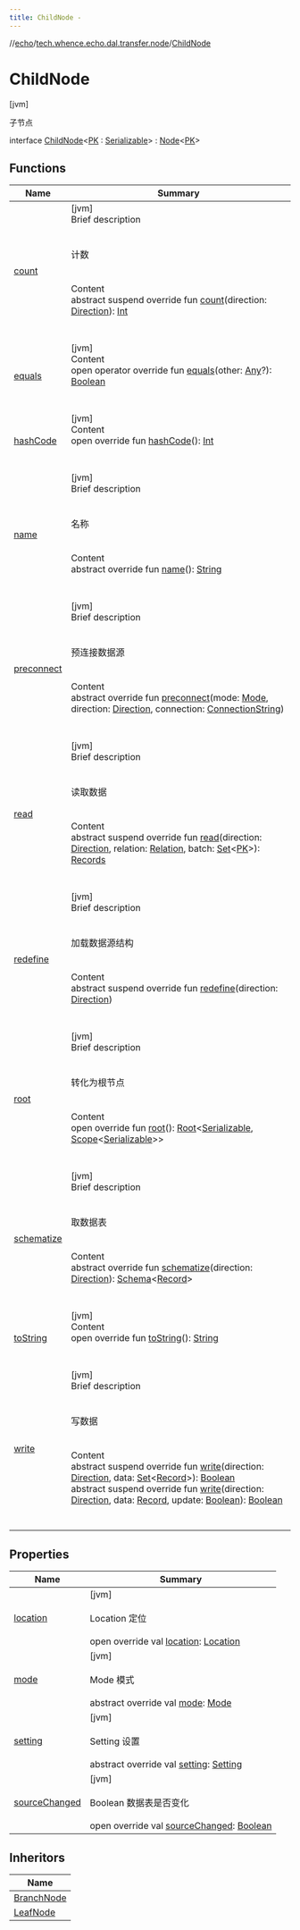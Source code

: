 ```yaml
---
title: ChildNode -
---
```

//[echo](../../index.md)/[tech.whence.echo.dal.transfer.node](../index.md)/[ChildNode](index.md)



# ChildNode  
 [jvm] 

子节点

interface [ChildNode](index.md)<[PK](index.md) : [Serializable](https://docs.oracle.com/javase/8/docs/api/java/io/Serializable.html)> : [Node](../-node/index.md)<[PK](index.md)>    


## Functions  
  
|  Name|  Summary| 
|---|---|
| [count](../-node/count.md)| [jvm]  <br>Brief description  <br><br><br>计数<br><br>  <br>Content  <br>abstract suspend override fun [count](../-node/count.md)(direction: [Direction](../-direction/index.md)): [Int](https://kotlinlang.org/api/latest/jvm/stdlib/kotlin/-int/index.html)  <br><br><br>
| [equals](../../tech.whence.echo.webclient.response.exception/-response-unrecognized-exception/index.md#kotlin/Any/equals/#kotlin.Any?/PointingToDeclaration/)| [jvm]  <br>Content  <br>open operator override fun [equals](../../tech.whence.echo.webclient.response.exception/-response-unrecognized-exception/index.md#kotlin/Any/equals/#kotlin.Any?/PointingToDeclaration/)(other: [Any](https://kotlinlang.org/api/latest/jvm/stdlib/kotlin/-any/index.html)?): [Boolean](https://kotlinlang.org/api/latest/jvm/stdlib/kotlin/-boolean/index.html)  <br><br><br>
| [hashCode](../../tech.whence.echo.webclient.response.exception/-response-unrecognized-exception/index.md#kotlin/Any/hashCode/#/PointingToDeclaration/)| [jvm]  <br>Content  <br>open override fun [hashCode](../../tech.whence.echo.webclient.response.exception/-response-unrecognized-exception/index.md#kotlin/Any/hashCode/#/PointingToDeclaration/)(): [Int](https://kotlinlang.org/api/latest/jvm/stdlib/kotlin/-int/index.html)  <br><br><br>
| [name](../../tech.whence.echo.definition/-namer/name.md)| [jvm]  <br>Brief description  <br><br><br>名称<br><br>  <br>Content  <br>abstract override fun [name](../../tech.whence.echo.definition/-namer/name.md)(): [String](https://kotlinlang.org/api/latest/jvm/stdlib/kotlin/-string/index.html)  <br><br><br>
| [preconnect](../-node/preconnect.md)| [jvm]  <br>Brief description  <br><br><br>预连接数据源<br><br>  <br>Content  <br>abstract override fun [preconnect](../-node/preconnect.md)(mode: [Mode](../../tech.whence.echo.dal.transfer/-mode/index.md), direction: [Direction](../-direction/index.md), connection: [ConnectionString](../../tech.whence.echo.dal.connection/-connection-string/index.md))  <br><br><br>
| [read](../-node/read.md)| [jvm]  <br>Brief description  <br><br><br>读取数据<br><br>  <br>Content  <br>abstract suspend override fun [read](../-node/read.md)(direction: [Direction](../-direction/index.md), relation: [Relation](../../tech.whence.echo.dal.transfer/-relation/index.md), batch: [Set](https://kotlinlang.org/api/latest/jvm/stdlib/kotlin.collections/-set/index.html)<[PK](index.md)>): [Records](../../tech.whence.echo.dal.entity/index.md#tech.whence.echo.dal.entity/Records///PointingToDeclaration/)  <br><br><br>
| [redefine](../-node/redefine.md)| [jvm]  <br>Brief description  <br><br><br>加载数据源结构<br><br>  <br>Content  <br>abstract suspend override fun [redefine](../-node/redefine.md)(direction: [Direction](../-direction/index.md))  <br><br><br>
| [root](../-node/root.md)| [jvm]  <br>Brief description  <br><br><br>转化为根节点<br><br>  <br>Content  <br>open override fun [root](../-node/root.md)(): [Root](../-root/index.md)<[Serializable](https://docs.oracle.com/javase/8/docs/api/java/io/Serializable.html), [Scope](../../tech.whence.echo.dal.transfer.scope/-scope/index.md)<[Serializable](https://docs.oracle.com/javase/8/docs/api/java/io/Serializable.html)>>  <br><br><br>
| [schematize](../-node/schematize.md)| [jvm]  <br>Brief description  <br><br><br>取数据表<br><br>  <br>Content  <br>abstract override fun [schematize](../-node/schematize.md)(direction: [Direction](../-direction/index.md)): [Schema](../../tech.whence.echo.dal.schema/-schema/index.md)<[Record](../../tech.whence.echo.dal.entity/-record/index.md)>  <br><br><br>
| [toString](../../tech.whence.echo.webclient.response.exception/-response-unrecognized-exception/index.md#kotlin/Any/toString/#/PointingToDeclaration/)| [jvm]  <br>Content  <br>open override fun [toString](../../tech.whence.echo.webclient.response.exception/-response-unrecognized-exception/index.md#kotlin/Any/toString/#/PointingToDeclaration/)(): [String](https://kotlinlang.org/api/latest/jvm/stdlib/kotlin/-string/index.html)  <br><br><br>
| [write](../-node/write.md)| [jvm]  <br>Brief description  <br><br><br>写数据<br><br>  <br>Content  <br>abstract suspend override fun [write](../-node/write.md)(direction: [Direction](../-direction/index.md), data: [Set](https://kotlinlang.org/api/latest/jvm/stdlib/kotlin.collections/-set/index.html)<[Record](../../tech.whence.echo.dal.entity/-record/index.md)>): [Boolean](https://kotlinlang.org/api/latest/jvm/stdlib/kotlin/-boolean/index.html)  <br>abstract suspend override fun [write](../-node/write.md)(direction: [Direction](../-direction/index.md), data: [Record](../../tech.whence.echo.dal.entity/-record/index.md), update: [Boolean](https://kotlinlang.org/api/latest/jvm/stdlib/kotlin/-boolean/index.html)): [Boolean](https://kotlinlang.org/api/latest/jvm/stdlib/kotlin/-boolean/index.html)  <br><br><br>


## Properties  
  
|  Name|  Summary| 
|---|---|
| [location](index.md#tech.whence.echo.dal.transfer.node/ChildNode/location/#/PointingToDeclaration/)|  [jvm] <br><br>Location 定位<br><br>open override val [location](index.md#tech.whence.echo.dal.transfer.node/ChildNode/location/#/PointingToDeclaration/): [Location](../-location/index.md)   <br>
| [mode](index.md#tech.whence.echo.dal.transfer.node/ChildNode/mode/#/PointingToDeclaration/)|  [jvm] <br><br>Mode 模式<br><br>abstract override val [mode](index.md#tech.whence.echo.dal.transfer.node/ChildNode/mode/#/PointingToDeclaration/): [Mode](../../tech.whence.echo.dal.transfer/-mode/index.md)   <br>
| [setting](index.md#tech.whence.echo.dal.transfer.node/ChildNode/setting/#/PointingToDeclaration/)|  [jvm] <br><br>Setting 设置<br><br>abstract override val [setting](index.md#tech.whence.echo.dal.transfer.node/ChildNode/setting/#/PointingToDeclaration/): [Setting](../../tech.whence.echo.dal.transfer.project/-setting/index.md)   <br>
| [sourceChanged](index.md#tech.whence.echo.dal.transfer.node/ChildNode/sourceChanged/#/PointingToDeclaration/)|  [jvm] <br><br>Boolean 数据表是否变化<br><br>open override val [sourceChanged](index.md#tech.whence.echo.dal.transfer.node/ChildNode/sourceChanged/#/PointingToDeclaration/): [Boolean](https://kotlinlang.org/api/latest/jvm/stdlib/kotlin/-boolean/index.html)   <br>


## Inheritors  
  
|  Name| 
|---|
| [BranchNode](../-branch-node/index.md)
| [LeafNode](../-leaf-node/index.md)

